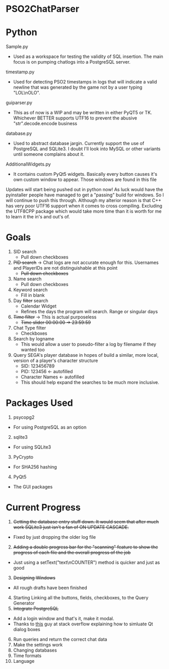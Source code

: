 PSO2ChatParser
==============

Python
=============

Sample.py
 - Used as a workspace for testing the validity of SQL insertion. The main focus is on pumping chatlogs into a PostgreSQL server.

timestamp.py
 - Used for detecting PSO2 timestamps in logs that will indicate a valid newline that was generated by the game not by a user typing "LOL\nOLO". 

guiparser.py
 - This as of now is a WIP and may be written in either PyQT5 or TK. Whichever BETTER supports UTF16 to prevent the abusive "str".decode.encode business

database.py
 - Used to abstract database jargin. Currently support the use of PostgreSQL and SQLite3. I doubt I'll look into MySQL or other variants until someone complains about it.

AdditionalWidgets.py
 - It contains custom PyQt5 widgets. Basically every button causes it's own custom window to appear. Those windows are found in this file

Updates will start being pushed out in python now! As luck would have the pyinstaller people have managed to get a "passing" build for windows. So I will continue to push this through. Although my alterior reason is that C++ has very poor UTF16 support when it comes to cross compiling. Excluding the UTF8CPP package which would take more time than it is worth for me to learn it the in's and out's of.

Goals
=====
1. SID       search
    * Pull down checkboxes
2. ~~PID       search~~ -> Chat logs are not accurate enough for this. Usernames and PlayerIDs are not distinguishable at this point
    * ~~Pull down checkboxes~~
3. Name      search
    * Pull down checkboxes
4. Keyword   search
    * Fill in blank
5. Day       ~~filter~~ search
    * Calendar Widget
    * Refines the days the program will search. Range or singular days
6. ~~Time      filter~~ -> This is actual purposeless
    * ~~Time slider 00:00:00 -> 23:59:59~~
7. Chat Type filter
    * Checkboxes
8. Search by logname
    * This would allow a user to pseudo-filter a log by filename if they wanted too
9. Query SEGA's player database in hopes of build a similar, more local, version of a player's character structure
    * SID: 123456789
    * PID: 123456 <- autofilled
    * Character Names <- autofilled
    * This should help expand the searches to be much more inclusive.

Packages Used
=============
1. psycopg2
  * For using PostgreSQL as an option 
2. sqlite3
  * For using SQLite3
3. PyCrypto
  * For SHA256 hashing
4. PyQt5
  * The GUI packages

Current Progress
================
1. ~~Getting the database entry stuff down. It would seem that after much work SQLite3 just isn't a fan of ON UPDATE CASCADE.~~
  * Fixed by just dropping the older log file
2. ~~Adding a double progress bar for the "scanning" feature to show the progress of each file and the overall progress of the job~~
  * Just using a setText("text\nCOUNTER") method is quicker and just as good
3. ~~Designing Windows~~
  * All rough drafts have been finished
4. Starting Linking all the buttons, fields, checkboxes, to the Query Generator
5. ~~Integrate PostgreSQL~~
  * Add a login window and that's it, make it modal.
  * Thanks to [this](http://stackoverflow.com/questions/18196799/how-can-i-show-a-pyqt-modal-dialog-and-get-data-out-of-its-controls-once-its-clo
) guy at stack overflow explaining how to simluate Qt dialog boxes
6. Run queries and return the correct chat data
7. Make the settings work
  1. Changing databases
  2. Time formats
  3. Language

